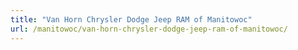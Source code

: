 ```yaml
---
title: "Van Horn Chrysler Dodge Jeep RAM of Manitowoc"
url: /manitowoc/van-horn-chrysler-dodge-jeep-ram-of-manitowoc/
---
```


